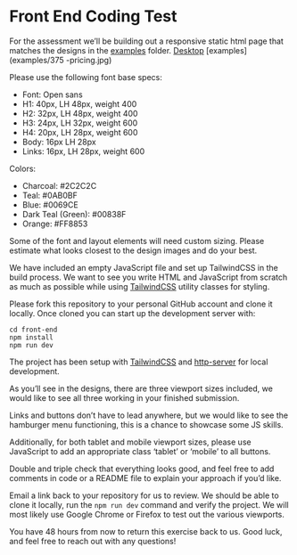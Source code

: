 # Front End Coding Test

For the assessment we’ll be building out a responsive static html page that matches the designs in the [examples](examples/desktop-pricing.jpg) folder. [Desktop](examples/desktop-pricing.jpg) [examples](examples/375 -pricing.jpg)

Please use the following font base specs:
* Font: Open sans
* H1: 40px, LH 48px, weight 400  
* H2: 32px, LH 48px, weight 400
* H3: 24px, LH 32px, weight 600
* H4: 20px, LH 28px, weight 600
* Body: 16px LH 28px
* Links: 16px, LH 28px, weight 600

Colors:
* Charcoal: #2C2C2C
* Teal: #0AB0BF
* Blue: #0069CE
* Dark Teal (Green): #00838F
* Orange: #FF8853

Some of the font and layout elements will need custom sizing. Please estimate what looks closest to the design images and do your best.


We have included an empty JavaScript file and set up TailwindCSS in the build process. We want to see you write HTML and JavaScript from scratch as much as possible while using [TailwindCSS](https://tailwindcss.com/docs/utility-first) utility classes for styling. 

Please fork this repository to your personal GitHub account and clone it locally. Once cloned you can start up the development server with:

```
cd front-end
npm install
npm run dev
```

The project has been setup with [TailwindCSS](https://tailwindcss.com/docs/utility-first) and [http-server](https://www.npmjs.com/package/http-server) for local development.  

As you’ll see in the designs, there are three viewport sizes included, we would like to see all three working in your finished submission.

Links and buttons don’t have to lead anywhere, but we would like to see the hamburger menu functioning, this is a chance to showcase some JS skills.

Additionally, for both tablet and mobile viewport sizes, please use JavaScript to add an appropriate class ‘tablet’ or ‘mobile’ to all buttons.

Double and triple check that everything looks good, and feel free to add comments in code or a README file to explain your approach if you’d like.

Email a link back to your repository for us to review. We should be able to clone it locally, run the `npm run dev` command and verify the project. We will most likely use Google Chrome or Firefox to test out the various viewports.

You have 48 hours from now to return this exercise back to us. Good luck, and feel free to reach out with any questions!
